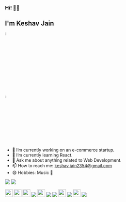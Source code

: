 ### Hi! 👋🏻

## I'm Keshav Jain

[<img src="https://cdn4.iconfinder.com/data/icons/social-messaging-ui-color-shapes-2-free/128/social-linkedin-circle-512.png" width="5%"/>](https://www.linkedin.com/in/keshavjain235)

[<img src=https://user-images.githubusercontent.com/20287615/34189346-d426d4c2-e4ef-11e7-9da4-cc76a1ed111d.png alt="Sourcerer" width="4%">](https://sourcerer.io/keshavjain235)


- 🔭 I’m currently working on an e-commerce startup.
- 🌱 I’m currently learning React.
- 💬 Ask me about anything related to Web Development.
- 📫 How to reach me: keshav.jain2354@gmail.com
- 😄 Hobbies: Music 🎵

<img src="https://github-readme-stats.vercel.app/api?username=keshavjain235&count_private=true&show_icons=true&hide_border=true" />
<img src="https://github-readme-stats.vercel.app/api/top-langs/?username=keshavjain235" />

<p>
  <img src="https://img.shields.io/badge/java-11B48A.svg?&style=for-the-badge&logo=java&logoColor=white" height="25"/>
  <img src="https://img.shields.io/badge/javascript-6400AA.svg?&style=for-the-badge&logo=javascript&logoColor=white" height="25"/>
  <img src="https://img.shields.io/badge/react-4479A1.svg?&style=for-the-badge&logo=react&logoColor=white" height="25"/>
  <img src="https://img.shields.io/badge/css3%20-%231572B6.svg?&style=for-the-badge&logo=css3&logoColor=white"/>
  <img src="https://img.shields.io/badge/Bootstrap-563D7C.svg?&style=for-the-badge&logo=bootstrap&logoColor=white" height="25"/>
  <img src="https://img.shields.io/badge/c%20-%2300599C.svg?&style=for-the-badge&logo=c&logoColor=white"/>
  <img src="https://img.shields.io/badge/jquery%20-%230769AD.svg?&style=for-the-badge&logo=jquery&logoColor=white"/>
  <img src="https://img.shields.io/badge/HTML-E34F26.svg?&style=for-the-badge&logo=html5&logoColor=white" height="25"/>
  <img src="https://img.shields.io/badge/github%20-%23121011.svg?&style=for-the-badge&logo=github&logoColor=white"/>
  <img src="https://img.shields.io/badge/Git-F05032.svg?&style=for-the-badge&logo=git&logoColor=white" height="25"/>
  <img src="https://img.shields.io/badge/heroku%20-%23430098.svg?&style=for-the-badge&logo=heroku&logoColor=white"/>
</p>
